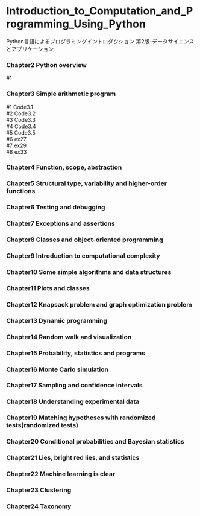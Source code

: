 # Introduction_to_Computation_and_Programming_Using_Python

Python言語によるプログラミングイントロダクション 第2版-データサイエンスとアプリケーション

### Chapter2 Python overview
#1

### Chapter3 Simple arithmetic program
#1 Code3.1  
#2 Code3.2  
#3 Code3.3  
#4 Code3.4  
#5 Code3.5  
#6 ex27  
#7 ex29  
#8 ex33  

### Chapter4 Function, scope, abstraction

### Chapter5 Structural type, variability and higher-order functions

### Chapter6 Testing and debugging

### Chapter7 Exceptions and assertions

### Chapter8 Classes and object-oriented programming

### Chapter9 Introduction to computational complexity

### Chapter10 Some simple algorithms and data structures

### Chapter11 Plots and classes

### Chapter12 Knapsack problem and graph optimization problem

### Chapter13 Dynamic programming

### Chapter14 Random walk and visualization

### Chapter15 Probability, statistics and programs

### Chapter16 Monte Carlo simulation

### Chapter17 Sampling and confidence intervals

### Chapter18 Understanding experimental data

### Chapter19 Matching hypotheses with randomized tests(randomized tests)

### Chapter20 Conditional probabilities and Bayesian statistics

### Chapter21 Lies, bright red lies, and statistics

### Chapter22 Machine learning is clear

### Chapter23 Clustering

### Chapter24 Taxonomy
